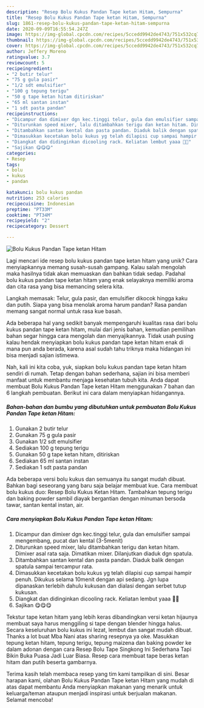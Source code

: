 ```yaml
---
description: "Resep Bolu Kukus Pandan Tape ketan Hitam, Sempurna"
title: "Resep Bolu Kukus Pandan Tape ketan Hitam, Sempurna"
slug: 1861-resep-bolu-kukus-pandan-tape-ketan-hitam-sempurna
date: 2020-09-09T16:55:54.247Z
image: https://img-global.cpcdn.com/recipes/5ccedd9942de4743/751x532cq70/bolu-kukus-pandan-tape-ketan-hitam-foto-resep-utama.jpg
thumbnail: https://img-global.cpcdn.com/recipes/5ccedd9942de4743/751x532cq70/bolu-kukus-pandan-tape-ketan-hitam-foto-resep-utama.jpg
cover: https://img-global.cpcdn.com/recipes/5ccedd9942de4743/751x532cq70/bolu-kukus-pandan-tape-ketan-hitam-foto-resep-utama.jpg
author: Jeffery Moreno
ratingvalue: 3.7
reviewcount: 5
recipeingredient:
- "2 butir telur"
- "75 g gula pasir"
- "1/2 sdt emulsifier"
- "100 g tepung terigu"
- "50 g tape ketan hitam ditiriskan"
- "65 ml santan instan"
- "1 sdt pasta pandan"
recipeinstructions:
- "Dicampur dan dimixer dgn kec.tinggi telur, gula dan emulsifier sampai mengembang, pucat dan kental (3-5menit)"
- "Diturunkan speed mixer, lalu ditambahkan terigu dan ketan hitam. Dimixer asal rata saja. Dimatikan mixer. Dilanjutkan diaduk dgn spatula."
- "Ditambahkan santan kental dan pasta pandan. Diaduk balik dengan spatula sampai tercampur rata."
- "Dimasukkan kecetakan bolu kukus yg telah dilapisi cup sampai hampir penuh. Dikukus selama 10menit dengan api sedang. Jgn lupa dipanaskan terlebih dahulu kukusan dan dialasi dengan serbet tutup kukusan."
- "Diangkat dan didinginkan dicooling rack. Keliatan lembut yaaa 🥰🥰"
- "Sajikan 😋😋😋"
categories:
- Resep
tags:
- bolu
- kukus
- pandan

katakunci: bolu kukus pandan 
nutrition: 253 calories
recipecuisine: Indonesian
preptime: "PT33M"
cooktime: "PT34M"
recipeyield: "2"
recipecategory: Dessert

---
```



![Bolu Kukus Pandan Tape ketan Hitam](https://img-global.cpcdn.com/recipes/5ccedd9942de4743/751x532cq70/bolu-kukus-pandan-tape-ketan-hitam-foto-resep-utama.jpg)

Lagi mencari ide resep bolu kukus pandan tape ketan hitam yang unik? Cara menyiapkannya memang susah-susah gampang. Kalau salah mengolah maka hasilnya tidak akan memuaskan dan bahkan tidak sedap. Padahal bolu kukus pandan tape ketan hitam yang enak selayaknya memiliki aroma dan cita rasa yang bisa memancing selera kita.

Langkah memasak: Telur, gula pasir, dan emulsifier dikocok hingga kaku dan putih. Siapa yang bisa menolak aroma harum pandan? Rasa pandan memang sangat normal untuk rasa kue basah.

Ada beberapa hal yang sedikit banyak mempengaruhi kualitas rasa dari bolu kukus pandan tape ketan hitam, mulai dari jenis bahan, kemudian pemilihan bahan segar hingga cara mengolah dan menyajikannya. Tidak usah pusing kalau hendak menyiapkan bolu kukus pandan tape ketan hitam enak di mana pun anda berada, karena asal sudah tahu triknya maka hidangan ini bisa menjadi sajian istimewa.


Nah, kali ini kita coba, yuk, siapkan bolu kukus pandan tape ketan hitam sendiri di rumah. Tetap dengan bahan sederhana, sajian ini bisa memberi manfaat untuk membantu menjaga kesehatan tubuh kita. Anda dapat membuat Bolu Kukus Pandan Tape ketan Hitam menggunakan 7 bahan dan 6 langkah pembuatan. Berikut ini cara dalam menyiapkan hidangannya.

<!--inarticleads1-->

##### Bahan-bahan dan bumbu yang dibutuhkan untuk pembuatan Bolu Kukus Pandan Tape ketan Hitam:

1. Gunakan 2 butir telur
1. Gunakan 75 g gula pasir
1. Gunakan 1/2 sdt emulsifier
1. Sediakan 100 g tepung terigu
1. Gunakan 50 g tape ketan hitam, ditiriskan
1. Sediakan 65 ml santan instan
1. Sediakan 1 sdt pasta pandan


Ada beberapa versi bolu kukus dan semuanya itu sangat mudah dibuat. Bahkan bagi seseorang yang baru saja belajar membuat kue. Cara membuat bolu kukus duo: Resep Bolu Kukus Ketan Hitam. Tambahkan tepung terigu dan baking powder sambil diayak bergantian dengan minuman bersoda tawar, santan kental instan, air. 

<!--inarticleads2-->

##### Cara menyiapkan Bolu Kukus Pandan Tape ketan Hitam:

1. Dicampur dan dimixer dgn kec.tinggi telur, gula dan emulsifier sampai mengembang, pucat dan kental (3-5menit)
1. Diturunkan speed mixer, lalu ditambahkan terigu dan ketan hitam. Dimixer asal rata saja. Dimatikan mixer. Dilanjutkan diaduk dgn spatula.
1. Ditambahkan santan kental dan pasta pandan. Diaduk balik dengan spatula sampai tercampur rata.
1. Dimasukkan kecetakan bolu kukus yg telah dilapisi cup sampai hampir penuh. Dikukus selama 10menit dengan api sedang. Jgn lupa dipanaskan terlebih dahulu kukusan dan dialasi dengan serbet tutup kukusan.
1. Diangkat dan didinginkan dicooling rack. Keliatan lembut yaaa 🥰🥰
1. Sajikan 😋😋😋


Tekstur tape ketan hitam yang lebih keras dibandingkan versi ketan hijaunya membuat saya harus menggiling si tape dengan blender hingga halus. Secara keseluruhan bolu kukus ini lezat, lembut dan sangat mudah dibuat. Thanks a lot buat Mba Nani atas sharing resepnya ya oke. Masukkan tepung ketan hitam, tepung terigu, tepung maizena dan baking powder ke dalam adonan dengan cara Resep Bolu Tape Singkong Ini Sederhana Tapi Bikin Buka Puasa Jadi Luar Biasa. Resep cara membuat tape beras ketan hitam dan putih beserta gambarnya. 

Terima kasih telah membaca resep yang tim kami tampilkan di sini. Besar harapan kami, olahan Bolu Kukus Pandan Tape ketan Hitam yang mudah di atas dapat membantu Anda menyiapkan makanan yang menarik untuk keluarga/teman ataupun menjadi inspirasi untuk berjualan makanan. Selamat mencoba!

